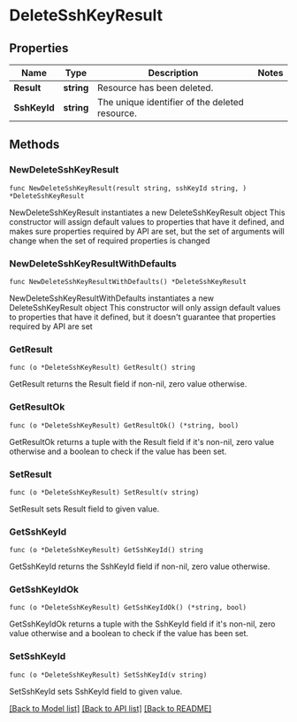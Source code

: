 # DeleteSshKeyResult

## Properties

Name | Type | Description | Notes
------------ | ------------- | ------------- | -------------
**Result** | **string** | Resource has been deleted. | 
**SshKeyId** | **string** | The unique identifier of the deleted resource. | 

## Methods

### NewDeleteSshKeyResult

`func NewDeleteSshKeyResult(result string, sshKeyId string, ) *DeleteSshKeyResult`

NewDeleteSshKeyResult instantiates a new DeleteSshKeyResult object
This constructor will assign default values to properties that have it defined,
and makes sure properties required by API are set, but the set of arguments
will change when the set of required properties is changed

### NewDeleteSshKeyResultWithDefaults

`func NewDeleteSshKeyResultWithDefaults() *DeleteSshKeyResult`

NewDeleteSshKeyResultWithDefaults instantiates a new DeleteSshKeyResult object
This constructor will only assign default values to properties that have it defined,
but it doesn't guarantee that properties required by API are set

### GetResult

`func (o *DeleteSshKeyResult) GetResult() string`

GetResult returns the Result field if non-nil, zero value otherwise.

### GetResultOk

`func (o *DeleteSshKeyResult) GetResultOk() (*string, bool)`

GetResultOk returns a tuple with the Result field if it's non-nil, zero value otherwise
and a boolean to check if the value has been set.

### SetResult

`func (o *DeleteSshKeyResult) SetResult(v string)`

SetResult sets Result field to given value.


### GetSshKeyId

`func (o *DeleteSshKeyResult) GetSshKeyId() string`

GetSshKeyId returns the SshKeyId field if non-nil, zero value otherwise.

### GetSshKeyIdOk

`func (o *DeleteSshKeyResult) GetSshKeyIdOk() (*string, bool)`

GetSshKeyIdOk returns a tuple with the SshKeyId field if it's non-nil, zero value otherwise
and a boolean to check if the value has been set.

### SetSshKeyId

`func (o *DeleteSshKeyResult) SetSshKeyId(v string)`

SetSshKeyId sets SshKeyId field to given value.



[[Back to Model list]](../README.md#documentation-for-models) [[Back to API list]](../README.md#documentation-for-api-endpoints) [[Back to README]](../README.md)


